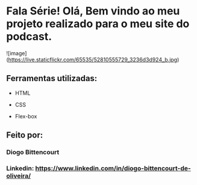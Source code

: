 # Fala Série! Olá, Bem vindo ao meu projeto realizado para o meu site do podcast.

![image] (https://live.staticflickr.com/65535/52810555729_3236d3d924_b.jpg)

## Ferramentas utilizadas:

* HTML

* CSS

* Flex-box

## Feito por:

### Diogo Bittencourt

### Linkedin: https://www.linkedin.com/in/diogo-bittencourt-de-oliveira/
